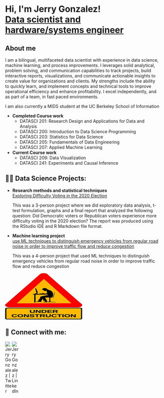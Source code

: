 
<h1>Hi, I'm Jerry Gonzalez!<br/><a href="https://linkedin.com/in/gerardoagonzalez">Data scientist and hardware/systems engineer</a></h1>

<h2>About me</h2>
<p>I am a bilingual, multifaceted data scientist with experience in data science, machine learning, and process improvements.
I leverages solid analytical, problem solving, and communication capabilities to track projects, build interactive reports, visualizations, and communicate actionable insights to create value for organizations and clients. My strengths include the ability to quickly learn, and implement concepts and technical tools to improve operational efficiency and enhance profitability. I excel independently, and as part of a team, in fast paced environments.</p>
<p>I am also currently a MIDS student at the UC Berkeley School of Information</p>
<ul>
  <li><b>Completed Course work</b>
    <ul>
      <li>DATASCI 201: Research Design and Applications for Data and Analysis</li>
      <li>DATASCI 200: Introduction to Data Science Programming</li>
      <li>DATASCI 203: Statistics for Data Science</li>
      <li>DATASCI 205: Fundamentals of Data Engineering</li>
      <li>DATASCI 207: Applied Machine Learning</li>
    </ul>
  </li>
  <li><b>Current Course work</b>
    <ul>
      <li>DATASCI 209: Data Visualization</li>
      <li>DATASCI 241: Experiments and Causal Inference</li>
    </ul>
  </li>
</ul>

<h2>👨‍💻 Data Science Projects:</h2>
<ul>
  <li>
    <b>Research methods and statistical techniques</b><br>
    <a href="https://github.com/gonz-ga-ds/VotingDifficulty2020Election">Exploring Difficulty Voting in the 2020 Election</a>
    <p>This was a 3-person project where we did exploratory data analysis, t-test formulation, graphs and a final report that analyzed the following question: Did Democratic voters or Republican voters experience more difficulty voting in the 2020 election? The report was produced using the RStudio IDE and R Markdown file format.</p>
  </li>
  <li>
    <b>Machine learning project</b><br>
    <a href="https://github.com/gonz-ga-ds">use ML techniques to distinguish emergency vehicles from regular road noise in order to improve traffic flow and reduce congestion</a>
    <p>This was a 4-person project that used ML techniques to distinguish emergency vehicles from regular road noise in order to improve traffic flow and reduce congestion</p>
  </li>
</ul>
<img align="left" width="250" height="150" src="./images/underConstruction.jpg">
<br style="clear:both;" />



<h2>🤳 Connect with me:</h2>

[<img align="left" alt="JerryGonzalez | Twitter" width="22px" src="https://cdn.simpleicons.org/twitter" />][twitter]
[<img align="left" alt="JerryGonzalez | LinkedIn" width="22px" src="https://cdn.simpleicons.org/linkedin" />][linkedin]

[twitter]: https://twitter.com/GonzalezJerry16
[linkedin]: https://linkedin.com/in/gerardoagonzalez

